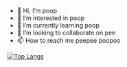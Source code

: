 - 👋 Hi, I’m poop
- 👀 I’m interested in poop
- 🌱 I’m currently learning poop
- 💞️ I’m looking to collaborate on pee
- 📫 How to reach me peepee poopoo

[![Top Langs](https://github-readme-stats.vercel.app/api/top-langs/?username=zcat95)](https://github.com/anuraghazra/github-readme-stats)

<!---
zcat95/zcat95 is a ✨ special ✨ repository because its `README.md` (this file) appears on your GitHub profile.
You can click the Preview link to take a look at your changes.
--->
